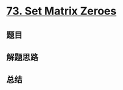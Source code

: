 # [73. Set Matrix Zeroes](https://leetcode.com/problems/set-matrix-zeroes/)

## 题目


## 解题思路


## 总结


